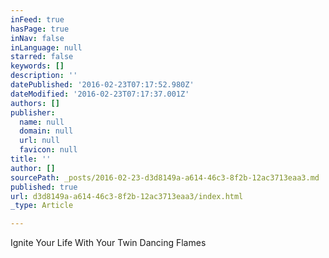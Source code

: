```yaml
---
inFeed: true
hasPage: true
inNav: false
inLanguage: null
starred: false
keywords: []
description: ''
datePublished: '2016-02-23T07:17:52.980Z'
dateModified: '2016-02-23T07:17:37.001Z'
authors: []
publisher:
  name: null
  domain: null
  url: null
  favicon: null
title: ''
author: []
sourcePath: _posts/2016-02-23-d3d8149a-a614-46c3-8f2b-12ac3713eaa3.md
published: true
url: d3d8149a-a614-46c3-8f2b-12ac3713eaa3/index.html
_type: Article

---
```

Ignite Your Life With Your Twin Dancing Flames
